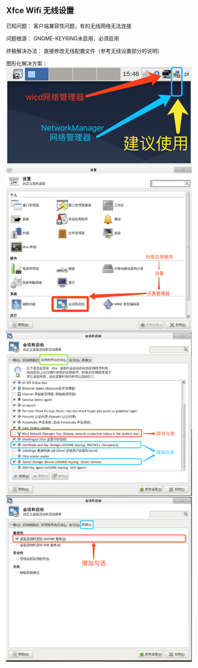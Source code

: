 ## Xfce Wifi 无线设置

已知问题：
客户端兼容性问题，有的无线网络无法连接

问题根源：
GNOME-KEYRING未启用，必须启用

终极解决办法：
直接修改无线配置文件（参考无线设置部分的说明）

图形化解决方案：
![wifi0](../images/wifi-key/wifi-key0.png)
![wifi1](../images/wifi-key/wifi-key1.png)
![wifi2](../images/wifi-key/wifi-key2.png)
![wifi3](../images/wifi-key/wifi-key3.png)

